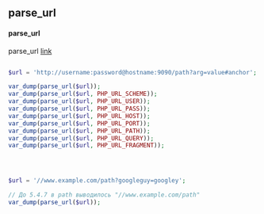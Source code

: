## parse_url

#### parse_url
parse_url [link](https://www.php.net/manual/ru/function.parse-url.php)

```php

$url = 'http://username:password@hostname:9090/path?arg=value#anchor';

var_dump(parse_url($url));
var_dump(parse_url($url, PHP_URL_SCHEME));
var_dump(parse_url($url, PHP_URL_USER));
var_dump(parse_url($url, PHP_URL_PASS));
var_dump(parse_url($url, PHP_URL_HOST));
var_dump(parse_url($url, PHP_URL_PORT));
var_dump(parse_url($url, PHP_URL_PATH));
var_dump(parse_url($url, PHP_URL_QUERY));
var_dump(parse_url($url, PHP_URL_FRAGMENT));




$url = '//www.example.com/path?googleguy=googley';

// До 5.4.7 в path выводилось "//www.example.com/path"
var_dump(parse_url($url));

```

